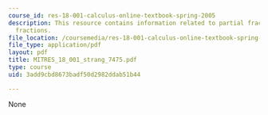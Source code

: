 ```yaml
---
course_id: res-18-001-calculus-online-textbook-spring-2005
description: This resource contains information related to partial fractions and improper
  fractions.
file_location: /coursemedia/res-18-001-calculus-online-textbook-spring-2005/3add9cbd8673badf50d2982ddab51b44_MITRES_18_001_strang_7475.pdf
file_type: application/pdf
layout: pdf
title: MITRES_18_001_strang_7475.pdf
type: course
uid: 3add9cbd8673badf50d2982ddab51b44

---
```

None